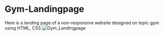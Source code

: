 # Gym-Landingpage
Here is a landing page of a non-responsive website designed on topic gym using HTML, CSS
![Gym_Landingpage](https://user-images.githubusercontent.com/69384551/145680702-7d47eab1-973f-439b-9edd-5b36f61fc1a6.png)

